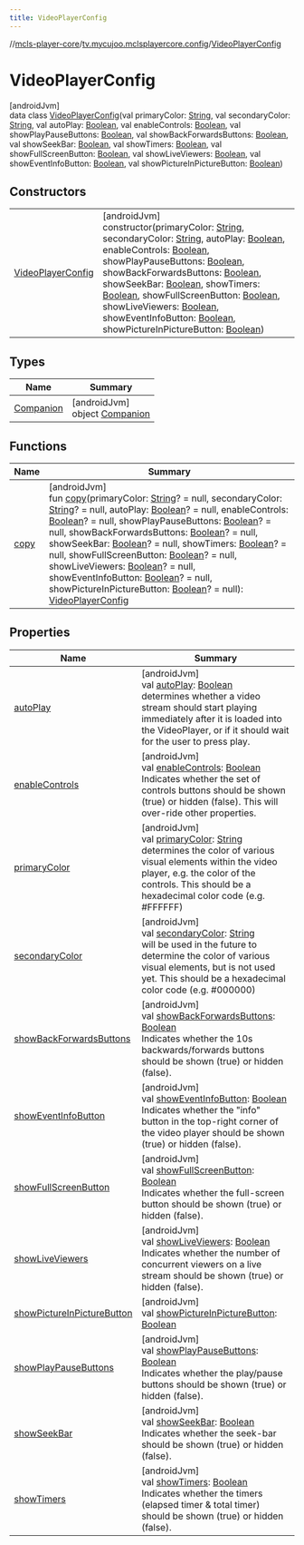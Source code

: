 ```yaml
---
title: VideoPlayerConfig
---
```

//[mcls-player-core](../../../index.html)/[tv.mycujoo.mclsplayercore.config](../index.html)/[VideoPlayerConfig](index.html)



# VideoPlayerConfig



[androidJvm]\
data class [VideoPlayerConfig](index.html)(val primaryColor: [String](https://kotlinlang.org/api/latest/jvm/stdlib/kotlin/-string/index.html), val secondaryColor: [String](https://kotlinlang.org/api/latest/jvm/stdlib/kotlin/-string/index.html), val autoPlay: [Boolean](https://kotlinlang.org/api/latest/jvm/stdlib/kotlin/-boolean/index.html), val enableControls: [Boolean](https://kotlinlang.org/api/latest/jvm/stdlib/kotlin/-boolean/index.html), val showPlayPauseButtons: [Boolean](https://kotlinlang.org/api/latest/jvm/stdlib/kotlin/-boolean/index.html), val showBackForwardsButtons: [Boolean](https://kotlinlang.org/api/latest/jvm/stdlib/kotlin/-boolean/index.html), val showSeekBar: [Boolean](https://kotlinlang.org/api/latest/jvm/stdlib/kotlin/-boolean/index.html), val showTimers: [Boolean](https://kotlinlang.org/api/latest/jvm/stdlib/kotlin/-boolean/index.html), val showFullScreenButton: [Boolean](https://kotlinlang.org/api/latest/jvm/stdlib/kotlin/-boolean/index.html), val showLiveViewers: [Boolean](https://kotlinlang.org/api/latest/jvm/stdlib/kotlin/-boolean/index.html), val showEventInfoButton: [Boolean](https://kotlinlang.org/api/latest/jvm/stdlib/kotlin/-boolean/index.html), val showPictureInPictureButton: [Boolean](https://kotlinlang.org/api/latest/jvm/stdlib/kotlin/-boolean/index.html))



## Constructors


| | |
|---|---|
| [VideoPlayerConfig](-video-player-config.html) | [androidJvm]<br>constructor(primaryColor: [String](https://kotlinlang.org/api/latest/jvm/stdlib/kotlin/-string/index.html), secondaryColor: [String](https://kotlinlang.org/api/latest/jvm/stdlib/kotlin/-string/index.html), autoPlay: [Boolean](https://kotlinlang.org/api/latest/jvm/stdlib/kotlin/-boolean/index.html), enableControls: [Boolean](https://kotlinlang.org/api/latest/jvm/stdlib/kotlin/-boolean/index.html), showPlayPauseButtons: [Boolean](https://kotlinlang.org/api/latest/jvm/stdlib/kotlin/-boolean/index.html), showBackForwardsButtons: [Boolean](https://kotlinlang.org/api/latest/jvm/stdlib/kotlin/-boolean/index.html), showSeekBar: [Boolean](https://kotlinlang.org/api/latest/jvm/stdlib/kotlin/-boolean/index.html), showTimers: [Boolean](https://kotlinlang.org/api/latest/jvm/stdlib/kotlin/-boolean/index.html), showFullScreenButton: [Boolean](https://kotlinlang.org/api/latest/jvm/stdlib/kotlin/-boolean/index.html), showLiveViewers: [Boolean](https://kotlinlang.org/api/latest/jvm/stdlib/kotlin/-boolean/index.html), showEventInfoButton: [Boolean](https://kotlinlang.org/api/latest/jvm/stdlib/kotlin/-boolean/index.html), showPictureInPictureButton: [Boolean](https://kotlinlang.org/api/latest/jvm/stdlib/kotlin/-boolean/index.html)) |


## Types


| Name | Summary |
|---|---|
| [Companion](-companion/index.html) | [androidJvm]<br>object [Companion](-companion/index.html) |


## Functions


| Name | Summary |
|---|---|
| [copy](copy.html) | [androidJvm]<br>fun [copy](copy.html)(primaryColor: [String](https://kotlinlang.org/api/latest/jvm/stdlib/kotlin/-string/index.html)? = null, secondaryColor: [String](https://kotlinlang.org/api/latest/jvm/stdlib/kotlin/-string/index.html)? = null, autoPlay: [Boolean](https://kotlinlang.org/api/latest/jvm/stdlib/kotlin/-boolean/index.html)? = null, enableControls: [Boolean](https://kotlinlang.org/api/latest/jvm/stdlib/kotlin/-boolean/index.html)? = null, showPlayPauseButtons: [Boolean](https://kotlinlang.org/api/latest/jvm/stdlib/kotlin/-boolean/index.html)? = null, showBackForwardsButtons: [Boolean](https://kotlinlang.org/api/latest/jvm/stdlib/kotlin/-boolean/index.html)? = null, showSeekBar: [Boolean](https://kotlinlang.org/api/latest/jvm/stdlib/kotlin/-boolean/index.html)? = null, showTimers: [Boolean](https://kotlinlang.org/api/latest/jvm/stdlib/kotlin/-boolean/index.html)? = null, showFullScreenButton: [Boolean](https://kotlinlang.org/api/latest/jvm/stdlib/kotlin/-boolean/index.html)? = null, showLiveViewers: [Boolean](https://kotlinlang.org/api/latest/jvm/stdlib/kotlin/-boolean/index.html)? = null, showEventInfoButton: [Boolean](https://kotlinlang.org/api/latest/jvm/stdlib/kotlin/-boolean/index.html)? = null, showPictureInPictureButton: [Boolean](https://kotlinlang.org/api/latest/jvm/stdlib/kotlin/-boolean/index.html)? = null): [VideoPlayerConfig](index.html) |


## Properties


| Name | Summary |
|---|---|
| [autoPlay](auto-play.html) | [androidJvm]<br>val [autoPlay](auto-play.html): [Boolean](https://kotlinlang.org/api/latest/jvm/stdlib/kotlin/-boolean/index.html)<br>determines whether a video stream should start playing immediately after it is loaded into the VideoPlayer, or if it should wait for the user to press play. |
| [enableControls](enable-controls.html) | [androidJvm]<br>val [enableControls](enable-controls.html): [Boolean](https://kotlinlang.org/api/latest/jvm/stdlib/kotlin/-boolean/index.html)<br>Indicates whether the set of controls buttons should be shown (true) or hidden (false). This will over-ride other properties. |
| [primaryColor](primary-color.html) | [androidJvm]<br>val [primaryColor](primary-color.html): [String](https://kotlinlang.org/api/latest/jvm/stdlib/kotlin/-string/index.html)<br>determines the color of various visual elements within the video player, e.g. the color of the controls. This should be a hexadecimal color code (e.g. #FFFFFF) |
| [secondaryColor](secondary-color.html) | [androidJvm]<br>val [secondaryColor](secondary-color.html): [String](https://kotlinlang.org/api/latest/jvm/stdlib/kotlin/-string/index.html)<br>will be used in the future to determine the color of various visual elements, but is not used yet. This should be a hexadecimal color code (e.g. #000000) |
| [showBackForwardsButtons](show-back-forwards-buttons.html) | [androidJvm]<br>val [showBackForwardsButtons](show-back-forwards-buttons.html): [Boolean](https://kotlinlang.org/api/latest/jvm/stdlib/kotlin/-boolean/index.html)<br>Indicates whether the 10s backwards/forwards buttons should be shown (true) or hidden (false). |
| [showEventInfoButton](show-event-info-button.html) | [androidJvm]<br>val [showEventInfoButton](show-event-info-button.html): [Boolean](https://kotlinlang.org/api/latest/jvm/stdlib/kotlin/-boolean/index.html)<br>Indicates whether the &quot;info&quot; button in the top-right corner of the video player should be shown (true) or hidden (false). |
| [showFullScreenButton](show-full-screen-button.html) | [androidJvm]<br>val [showFullScreenButton](show-full-screen-button.html): [Boolean](https://kotlinlang.org/api/latest/jvm/stdlib/kotlin/-boolean/index.html)<br>Indicates whether the full-screen button should be shown (true) or hidden (false). |
| [showLiveViewers](show-live-viewers.html) | [androidJvm]<br>val [showLiveViewers](show-live-viewers.html): [Boolean](https://kotlinlang.org/api/latest/jvm/stdlib/kotlin/-boolean/index.html)<br>Indicates whether the number of concurrent viewers on a live stream should be shown (true) or hidden (false). |
| [showPictureInPictureButton](show-picture-in-picture-button.html) | [androidJvm]<br>val [showPictureInPictureButton](show-picture-in-picture-button.html): [Boolean](https://kotlinlang.org/api/latest/jvm/stdlib/kotlin/-boolean/index.html) |
| [showPlayPauseButtons](show-play-pause-buttons.html) | [androidJvm]<br>val [showPlayPauseButtons](show-play-pause-buttons.html): [Boolean](https://kotlinlang.org/api/latest/jvm/stdlib/kotlin/-boolean/index.html)<br>Indicates whether the play/pause buttons should be shown (true) or hidden (false). |
| [showSeekBar](show-seek-bar.html) | [androidJvm]<br>val [showSeekBar](show-seek-bar.html): [Boolean](https://kotlinlang.org/api/latest/jvm/stdlib/kotlin/-boolean/index.html)<br>Indicates whether the seek-bar should be shown (true) or hidden (false). |
| [showTimers](show-timers.html) | [androidJvm]<br>val [showTimers](show-timers.html): [Boolean](https://kotlinlang.org/api/latest/jvm/stdlib/kotlin/-boolean/index.html)<br>Indicates whether the timers (elapsed timer & total timer) should be shown (true) or hidden (false). |

